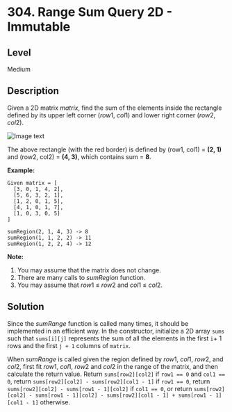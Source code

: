 # 304. Range Sum Query 2D - Immutable
## Level
Medium

## Description
Given a 2D matrix *matrix*, find the sum of the elements inside the rectangle defined by its upper left corner (*row*1, *col*1) and lower right corner (*row*2, *col*2).

![Image text](https://assets.leetcode.com/static_assets/public/images/courses/range_sum_query_2d.png)

The above rectangle (with the red border) is defined by (row1, col1) = **(2, 1)** and (row2, col2) = **(4, 3)**, which contains sum = **8**.

**Example:**
```
Given matrix = [
  [3, 0, 1, 4, 2],
  [5, 6, 3, 2, 1],
  [1, 2, 0, 1, 5],
  [4, 1, 0, 1, 7],
  [1, 0, 3, 0, 5]
]

sumRegion(2, 1, 4, 3) -> 8
sumRegion(1, 1, 2, 2) -> 11
sumRegion(1, 2, 2, 4) -> 12
```

**Note:**
1. You may assume that the matrix does not change.
2. There are many calls to *sumRegion* function.
3. You may assume that *row*1 ≤ *row*2 and *col*1 ≤ *col*2.

## Solution
Since the *sumRange* function is called many times, it should be implemented in an efficient way. In the constructor, initialize a 2D array `sums` such that `sums[i][j]` represents the sum of all the elements in the first `i`+ 1 rows and the first `j + 1` columns of `matrix`.

When *sumRange* is called given the region defined by *row*1, *col*1, *row*2, and *col*2, first fit *row*1, *col*1, *row*2 and *col*2 in the range of the matrix, and then calculate the return value. Return `sums[row2][col2]` if `row1 == 0` and `col1 == 0`, return `sums[row2][col2] - sums[row2][col1 - 1]` if `row1 == 0`, return `sums[row2][col2] - sums[row1 - 1][col2]` if `col1 == 0`, or return `sums[row2][col2] - sums[row1 - 1][col2] - sums[row2][col1 - 1] + sums[row1 - 1][col1 - 1]` otherwise.
